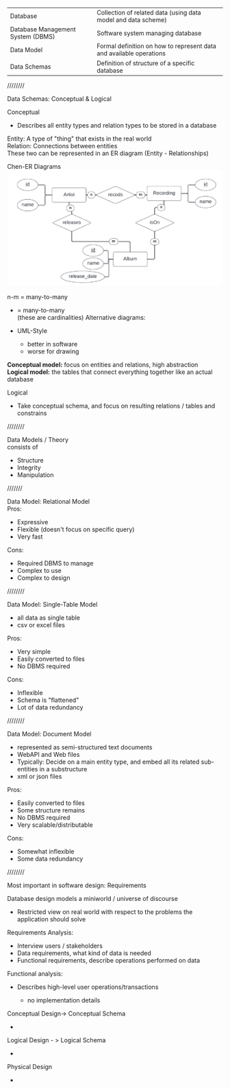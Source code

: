 |   |   |
|---|---|
|Database|Collection of related data (using data model and data scheme)|
|Database Management System (DBMS)|Software system managing database|
|Data Model|Formal definition on how to represent data and available operations|
|Data Schemas|Definition of structure of a specific database|
 
////////
 
Data Schemas: Conceptual & Logical
 
Conceptual

- Describes all entity types and relation types to be stored in a database
 
Entity: A type of "thing" that exists in the real world  
Relation: Connections between entities  
These two can be represented in an ER diagram (Entity - Relationships)
 
Chen-ER Diagrams
 ![Exported image](Exported%20image%2020241209225232-0.png)  

n-m = many-to-many  
* = many-to-many  
(these are cardinalities)   Alternative diagrams:

- UML-Style
    
    - better in software
    - worse for drawing
 
**Conceptual model:** focus on entities and relations, high abstraction  
**Logical model:** the tables that connect everything together like an actual database
 
Logical

- Take conceptual schema, and focus on resulting relations / tables and constrains
 
////////
 
Data Models / Theory  
consists of

- Structure
- Integrity
- Manipulation
   

///////
 
Data Model: Relational Model  
Pros:

- Expressive
- Flexible (doesn't focus on specific query)
- Very fast

Cons:

- Required DBMS to manage
- Complex to use
- Complex to design
   

////////
 
Data Model: Single-Table Model

- all data as single table
- csv or excel files
 
Pros:

- Very simple
- Easily converted to files
- No DBMS required

Cons:

- Inflexible
- Schema is "flattened"
- Lot of data redundancy
   

////////
 
Data Model: Document Model

- represented as semi-structured text documents
- WebAPI and Web files
- Typically: Decide on a main entity type, and embed all its related sub-entities in a substructure
- xml or json files
 
Pros:

- Easily converted to files
- Some structure remains
- No DBMS required
- Very scalable/distributable

Cons:

- Somewhat inflexible
- Some data redundancy
   

////////
 
Most important in software design: Requirements
 
Database design models a miniworld / universe of discourse

- Restricted view on real world with respect to the problems the application should solve
 
Requirements Analysis:

- Interview users / stakeholders
- Data requirements, what kind of data is needed
- Functional requirements, describe operations performed on data
 
Functional analysis:

- Describes high-level user operations/transactions
    
    - no implementation details
 
Conceptual Design-> Conceptual Schema
 
-   
    

Logical Design - > Logical Schema
 
-   
    

Physical Design
 
-